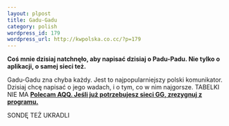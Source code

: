 ```yaml
--- 
layout: plpost
title: Gadu-Gadu
category: polish
wordpress_id: 179
wordpress_url: http://kwpolska.co.cc/?p=179
---
```

**Coś mnie dzisiaj natchnęło, aby napisać dzisiaj o Padu-Padu. Nie tylko o aplikacji, o samej sieci też.**

Gadu-Gadu zna chyba każdy. Jest to najpopularniejszy polski komunikator. Dzisiaj chcę napisać o jego wadach, i o tym, co w nim najgorsze.
TABELKI NIE MA
**[Polecam AQQ. Jeśli już potrzebujesz sieci GG, zrezygnuj z programu.][1]**

 [1]: http://www.aqq.eu

SONDĘ TEŻ UKRADLI
